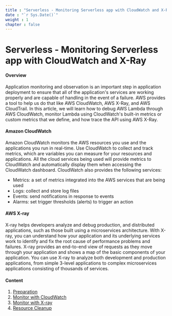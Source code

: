 ```yaml
---
title : "Serverless - Monitoring Serverless app with CloudWatch and X-Ray"
date : "`r Sys.Date()`"
weight : 1
chapter : false
---
```


# Serverless - Monitoring Serverless app with CloudWatch and X-Ray

#### Overview

Application monitoring and observation is an important step in application deployment to ensure that all of the application's services are working properly and are capable of handling in the event of a failure. AWS provides a tool to help us do that like AWS CloudWatch, AWS X-Ray, and AWS CloudTrail. In this article, we will learn how to debug AWS Lambda through AWS CloudWatch, monitor Lambda using CloudWatch's built-in metrics or custom metrics that we define, and how trace the API using AWS X-Ray.

#### Amazon CloudWatch

Amazon CloudWatch monitors the AWS resources you use and the applications you run in real-time. Use CloudWatch to collect and track metrics, which are variables you can measure for your resources and applications. All the cloud services being used will provide metrics to CloudWatch and automatically display them when accessing the CloudWatch dashboard. CloudWatch also provides the following services:

- Metrics: a set of metrics integrated into the AWS services that are being used
- Logs: collect and store log files
- Events: send notifications in response to events
- Alarms: set trigger thresholds (alerts) to trigger an action

#### AWS X-ray

X-ray helps developers analyze and debug production, and distributed applications, such as those built using a microservices architecture. With X-ray, you can understand how your application and its underlying services work to identify and fix the root cause of performance problems and failures. X-ray provides an end-to-end view of requests as they move through your application and shows a map of the basic components of your application. You can use X-ray to analyze both development and production applications, from simple 3-level applications to complex microservices applications consisting of thousands of services.

#### Content

1. [Preparation](1-preparation/)
2. [Monitor with CloudWatch](2-build-sam-pipeline/)
3. [Monitor with X-ray](3-build-frontend-pipeline/)
4. [Resource Cleanup](4-cleanup)